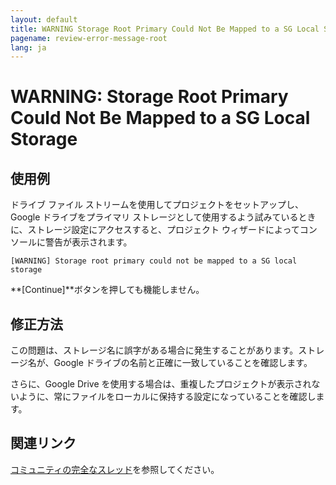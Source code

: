 ```yaml
---
layout: default
title: WARNING Storage Root Primary Could Not Be Mapped to a SG Local Storage
pagename: review-error-message-root
lang: ja
---
```


# WARNING: Storage Root Primary Could Not Be Mapped to a SG Local Storage

## 使用例

ドライブ ファイル ストリームを使用してプロジェクトをセットアップし、Google ドライブをプライマリ ストレージとして使用するよう試みているときに、ストレージ設定にアクセスすると、プロジェクト ウィザードによってコンソールに警告が表示されます。

`[WARNING] Storage root primary could not be mapped to a SG local storage`

**[Continue]**ボタンを押しても機能しません。

## 修正方法

この問題は、ストレージ名に誤字がある場合に発生することがあります。ストレージ名が、Google ドライブの名前と正確に一致していることを確認します。

さらに、Google Drive を使用する場合は、重複したプロジェクトが表示されないように、常にファイルをローカルに保持する設定になっていることを確認します。

## 関連リンク

[コミュニティの完全なスレッド](https://community.shotgridsoftware.com/t/11185)を参照してください。